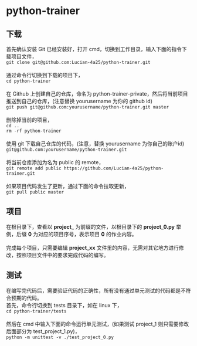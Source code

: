 # python-trainer

## 下载
首先确认安装 Git 已经安装好，打开 cmd，切换到工作目录，输入下面的指令下载项目文件，\
`git clone git@github.com:Lucian-4a25/python-trainer.git`\
\
通过命令行切换到下载的项目下，\
`cd python-trainer`\
\
在 Github 上创建自己的仓库，命名为 python-trainer-private，然后将当前项目推送到自己的仓库，(注意替换 yourusername 为你的 github id)\
`git push git@github.com:yourusername/python-trainer.git master`\
\
删除掉当前的项目，\
`cd ..`\
`rm -rf python-trainer`\
\
使用 git 下载自己仓库的代码，(注意，替换 yourusername 为你自己的账户id)\
`git@github.com:yourusername/python-trainer.git`\
\
将当前仓库添加为名为 public 的 remote，\
`git remote add public https://github.com/Lucian-4a25/python-trainer.git`\
\
如果项目代码发生了更新，通过下面的命令拉取更新，\
`git pull public master`

## 项目
在根目录下，查看以 **project_** 为前缀的文件，以根目录下的 **project_0.py** 举例，后缀 **0** 为对应的项目序号，表示项目 **0** 的作业内容。\
\
完成每个项目，只需要编辑 **project_xx** 文件里的内容，无需对其它地方进行修改，按照项目文件中的要求完成代码的编写。

## 测试
在编写完代码后，需要验证代码的正确性，所有没有通过单元测试的代码都是不符合预期的代码。\
首先，命令行切换到 tests 目录下，如在 linux 下，\
`cd python-trainer/tests`\
\
然后在 cmd 中输入下面的命令运行单元测试，(如果测试 project_1 则只需要修改后面部分为 test_project_1.py)，\
`python -m unittest -v ./test_project_0.py`
